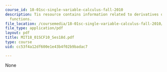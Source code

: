 ```yaml
---
course_id: 18-01sc-single-variable-calculus-fall-2010
description: Tis resource contains information related to derivatives of other exponential
  functions.
file_location: /coursemedia/18-01sc-single-variable-calculus-fall-2010/cc53f4a12df600e1e43b4f02b9badac7_MIT18_01SCF10_Ses18d.pdf
file_type: application/pdf
layout: pdf
title: MIT18_01SCF10_Ses18d.pdf
type: course
uid: cc53f4a12df600e1e43b4f02b9badac7

---
```

None